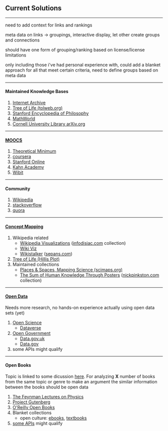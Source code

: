 <h2>Current Solutions</h2>
<hr>
<p>need to add context for links and rankings</p>
<p>meta data on links -> groupings, interactive display, let other create groups and connections</p>
<p>should have one form of grouping/ranking based on license/license limitations</p>
<p>only including those i've had personal experience with, could add a blanket approach for all that meet certain criteria, need to define groups based on meta data</p>
<hr>
<h4>Maintained Knowledge Bases</h4>
<ol>
<li>
<a href="https://archive.org/">Internet Archive</a>
</li>
<li>
<a href="http://www.tolweb.org/tree/">
Tree of Life (tolweb.org)
</a> 
</li>
<li>
<a href="http://plato.stanford.edu/info.html">
Stanford Encyclopedia of Philosophy
</a> 
</li>
<li>
<a href="http://mathworld.wolfram.com/">
MathWorld
</a> 
</li>
<li>
<a href="http://arxiv.org/">
Cornell University Library arXiv.org
</a> 
</li>
</ol>
<hr>

<h4><a href="http://en.wikipedia.org/wiki/Massive_open_online_course#Providers">MOOCS</a></h4>
<ol>
<li>
<a href="http://theoreticalminimum.com/">
Theoretical Minimum
</a>
</li>
<li>
<a href="https://www.coursera.org/">
coursera
</a>
<li>
<a href="http://online.stanford.edu/">
Stanford Online
</a>
</li>
</li>
<li>
<a href="https://www.khanacademy.org/">
Kahn Academy
</a>
</li>
<li>
<a href="https://www.wibit.net/">
Wibit
</a>
</li>
</ol>
<hr>

<h4>Community</h4>
<ol>
<li>
<a href="https://www.wikipedia.org/">
Wikipedia
</a>
</li>
<li>
<a href="http://stackoverflow.com/">
stackoverflow
</a>
</li>
<li>
<a href="http://www.quora.com/">
quora
</a>
</li>
</ol>
<hr>

<h4><a href="http://en.wikipedia.org/wiki/Concept_map">Concept Mapping</a></h4>
<ol>
<li>
Wikipedia related
<ul>
<li>
<a href="http://infodisiac.com/Wikimedia/Visualizations/">Wikipedia Visualizations</a> (<a href="http://infodisiac.com/">infodisiac.com</a> collection)
</li>
<li>
<a href="http://www.zo.utexas.edu/faculty/antisense/downloadfilestol.html">Wiki Viz</a>
</li>
<li>
<a href="http://sepans.com/wikistalker/">Wikistalker</a> (<a href="http://sepans.com/">sepans.com</a>)
</li>
</ul>
</li>
<li>
<a href="http://www.zo.utexas.edu/faculty/antisense/downloadfilestol.html">
Tree of Life (Hillis Plot)
</a>
</li>
<li>
Maintained collections
<ul>
<li>
<a href="http://scimaps.org/iteration">
Places & Spaces, Mapping Science (scimaps.org)
</a>
</li>
<li>
<a href="http://www.nickpinkston.com/posters.html">The Sum of Human Knowledge Through Posters</a> (<a href="http://www.nickpinkston.com/">nickpinkston.com</a> collection)
</li>
</ul>
</li>
</ol>
<hr>

<h4><a href="http://en.wikipedia.org/wiki/Open_data">Open Data</a></h4>
<p>Needs more research, no hands-on experience actually using open data sets (yet)</p>
<ol>
<li>
<a href="http://en.wikipedia.org/wiki/Open_science_data">Open Science</a>
<ul>
<li>
<a href="http://dataverse.org/">Dataverse</a>
</li>
</ul>
<li>
<a href="http://en.wikipedia.org/wiki/Open_government">Open Government</a>
<ul>
<li>
<a href="http://data.gov.uk/">Data.gov.uk</a>
</li>
<li>
<a href="http://www.data.gov/">Data.gov</a>
</li>
</ul>
</li>
<li>
some APIs might qualify
</li>
</ol>
<hr>

<h4>Open Books</h4>
<p>Topic is linked to some dicussion <a href="discussion.md">here</a>. For analyzing <b>X</b> number of books from the same topic or genre to make an argument the similar information between the books should be open data</p>
<ol>
<li>
<a href="http://www.feynmanlectures.info/">The Feynman Lectures on Physics</a>
</li>
<li>
<a href="http://www.gutenberg.org/">Project Gutenberg</a>
</li>
<li>
<a href="http://www.oreilly.com/openbook/">O'Reilly Open Books</a>
</li>
<li>
Blanket collections
<ul>
<li>
open culture: <a href="http://www.openculture.com/free_ebooks">ebooks</a>, <a href="http://www.openculture.com/free_textbooks">textbooks</a>
</li>
</ul>
</li>
<li>
<a href="http://www.programmableweb.com/news/53-books-apis-google-books-goodreads-and-sharedbook/2012/03/13">some APIs</a> might qualify
</li>
</ol>
